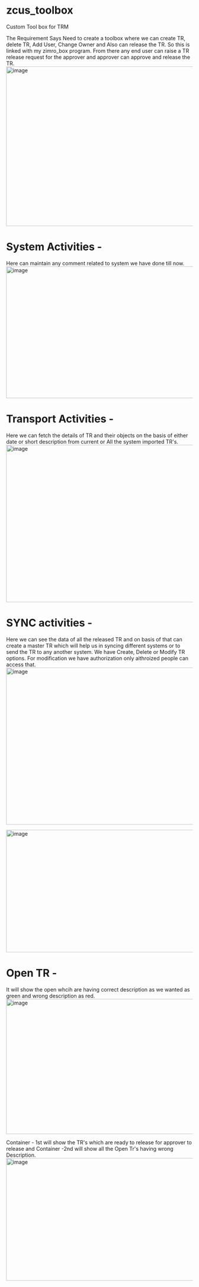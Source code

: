# zcus_toolbox
Custom Tool box for TRM

The Requirement Says Need to create a toolbox where we can create TR, delete TR, Add User, Change Owner and Also can release the TR.
So this is linked with my zimro_box program. From there any end user can raise a TR release request for the approver and approver can approve and release the TR.
<img width="929" height="431" alt="image" src="https://github.com/user-attachments/assets/f418af1a-02b5-4c61-ac24-83c7818270dd" />

# System Activities -
Here can maintain any comment related to system we have done till now.
<img width="821" height="356" alt="image" src="https://github.com/user-attachments/assets/8781956f-c9ea-4051-8705-898634bb6139" />

# Transport Activities -
Here we can fetch the details of TR and their objects on the basis of either date or short description from current or All the system imported TR's.
<img width="917" height="425" alt="image" src="https://github.com/user-attachments/assets/56040a21-d5e8-440b-8511-280db4ce916c" />

# SYNC activities - 
Here we can see the data of all the released TR and on basis of that can create a master TR which will help us in syncing different systems or to send the TR to any another system. We have Create, Delete or Modify TR options. For modification we have authorization only aithroized people can access that.
<img width="893" height="424" alt="image" src="https://github.com/user-attachments/assets/e167dab1-370d-4070-add6-94ac6442b759" />

<img width="700" height="331" alt="image" src="https://github.com/user-attachments/assets/38281487-fcae-48b6-a4d7-afdd3a1d0a1c" />

# Open TR - 
It will show the open whcih are having correct description as we wanted as green and wrong description as red.
<img width="903" height="365" alt="image" src="https://github.com/user-attachments/assets/8f6d1521-d602-4739-b16f-f81adced7ac4" />

Container - 1st will show the TR's which are ready to release for approver to release and Container -2nd will show all the Open Tr's having wrong Description.
<img width="635" height="331" alt="image" src="https://github.com/user-attachments/assets/7ea098af-e05a-483e-b33c-dca34ff8c72a" />





